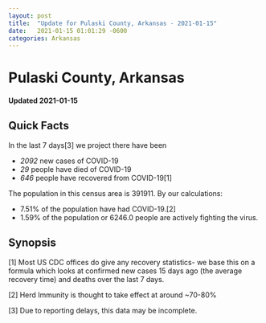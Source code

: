 ```yaml
---
layout: post
title:  "Update for Pulaski County, Arkansas - 2021-01-15"
date:   2021-01-15 01:01:29 -0600
categories: Arkansas
---
```


# Pulaski County, Arkansas
#### Updated 2021-01-15

## Quick Facts

In the last 7 days[3] we project there have been
- *2092* new cases of COVID-19
- *29* people have died of COVID-19
- *646* people have recovered from COVID-19[1]

The population in this census area is 391911. By our calculations:
- 7.51% of the population have had COVID-19.[2]
- 1.59% of the population or 6246.0 people are actively fighting the virus.

## Synopsis




[1] Most US CDC offices do give any recovery statistics- we base this on a formula which looks at confirmed new cases
15 days ago (the average recovery time) and deaths over the last 7 days.

[2] Herd Immunity is thought to take effect at around ~70-80%

[3] Due to reporting delays, this data may be incomplete.
 
    